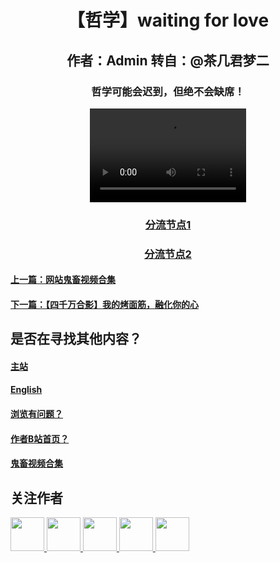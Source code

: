 <html>
<head>
</head>
<body>
      <div style="width:100%;margin:0 auto">
          <p><h1><center>【哲学】waiting for love</center></h1></p> 
             <p><h2><center>作者：Admin 转自：@茶几君梦二</center></h2></p> 
                <p><h3><center>哲学可能会迟到，但绝不会缺席！</center></h3></p> 
                     <center><video src="w.mp4" controls width="250" height="150"></video></center>
        <p><h3><center><a href="w.mp4">分流节点1</a></center></h3></p>
        <p><h3><center><a href="https://www.bilibili.com/video/BV1qp411d7C7">分流节点2</a></center></h3></p>
        <p><h4><a href="video.html">上一篇：网站鬼畜视频合集</a></H4></p>
        <p><h4><a href="5.html">下一篇：【四千万合影】我的烤面筋，融化你的心</a></H4></p>
        <p><h2>是否在寻找其他内容？</h2></p>
<p><h4><a href="index.html">主站</a></h4></p>
<p><h4><a href="English.html">English</a></h4></p>
 <p><h4><a href="P.html">浏览有问题？</a></h4></p> 
 <p><h4><a href="https://space.bilibili.com/443161706">作者B站首页？</a></h4></p>
<p><h4><a href="video.html">鬼畜视频合集</a></h4></p>
         <p><h2>关注作者</h2></p>
         <p><a href="https://github.com/windows7xiaogeng-bilibili"><img src="https://windows7xiaogeng-bilibili.github.io/w7xg.github.io/github.jpg" width="54" height="54">
      <a href="mailto:xsxg123456@outlook.com"><img src="https://windows7xiaogeng-bilibili.github.io/w7xg.github.io/outlook.gif" width="54" height="54">
        <a href="404.html"><img src="https://windows7xiaogeng-bilibili.github.io/w7xg.github.io/twitter.jpg" width="54" height="54">
          <a href="404.html"><img src="https://windows7xiaogeng-bilibili.github.io/w7xg.github.io/youtube.png" width="54" height="54">  
        <a href="404.html"><img src="https://windows7xiaogeng-bilibili.github.io/w7xg.github.io/facebook.jpg" width="54" height="54">  
    </div>
 </body>
</html>
